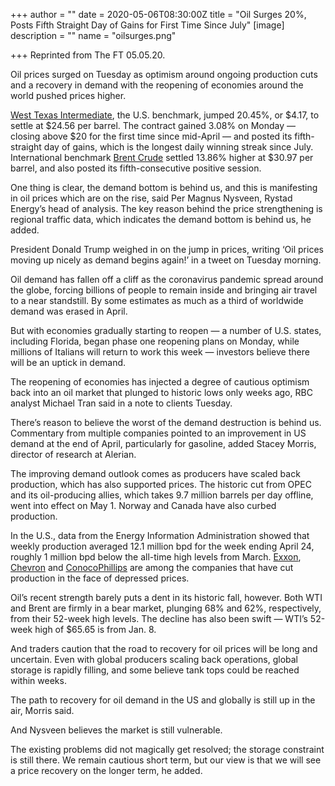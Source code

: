+++
author = ""
date = 2020-05-06T08:30:00Z
title = "Oil Surges 20%, Posts Fifth Straight Day of Gains for First Time Since July"
[image]
description = ""
name = "oilsurges.png"

+++
Reprinted from The FT 05.05.20.

Oil prices surged on Tuesday as optimism around ongoing production cuts and a recovery in demand with the reopening of economies around the world pushed prices higher.

[West Texas Intermediate](https://www.cnbc.com/quotes/?symbol=@CL.1), the U.S. benchmark, jumped 20.45%, or $4.17, to settle at $24.56 per barrel. The contract gained 3.08% on Monday — closing above $20 for the first time since mid-April — and posted its fifth-straight day of gains, which is the longest daily winning streak since July. International benchmark [Brent Crude](https://www.cnbc.com/quotes/?symbol=@LCO.1) settled 13.86% higher at $30.97 per barrel, and also posted its fifth-consecutive positive session.

One thing is clear, the demand bottom is behind us, and this is manifesting in oil prices which are on the rise, said Per Magnus Nysveen, Rystad Energy’s head of analysis. The key reason behind the price strengthening is regional traffic data, which indicates the demand bottom is behind us, he added.

President Donald Trump weighed in on the jump in prices, writing ‘Oil prices moving up nicely as demand begins again!’ in a tweet on Tuesday morning.

Oil demand has fallen off a cliff as the coronavirus pandemic spread around the globe, forcing billions of people to remain inside and bringing air travel to a near standstill. By some estimates as much as a third of worldwide demand was erased in April.

But with economies gradually starting to reopen — a number of U.S. states, including Florida, began phase one reopening plans on Monday, while millions of Italians will return to work this week — investors believe there will be an uptick in demand.

The reopening of economies has injected a degree of cautious optimism back into an oil market that plunged to historic lows only weeks ago, RBC analyst Michael Tran said in a note to clients Tuesday.

There’s reason to believe the worst of the demand destruction is behind us. Commentary from multiple companies pointed to an improvement in US demand at the end of April, particularly for gasoline, added Stacey Morris, director of research at Alerian.

The improving demand outlook comes as producers have scaled back production, which has also supported prices. The historic cut from OPEC and its oil-producing allies, which takes 9.7 million barrels per day offline, went into effect on May 1. Norway and Canada have also curbed production.

In the U.S., data from the Energy Information Administration showed that weekly production averaged 12.1 million bpd for the week ending April 24, roughly 1 million bpd below the all-time high levels from March. [Exxon](https://www.cnbc.com/quotes/?symbol=XOM), [Chevron](https://www.cnbc.com/quotes/?symbol=CVX) and [ConocoPhillips](https://www.cnbc.com/quotes/?symbol=COP) are among the companies that have cut production in the face of depressed prices.

Oil’s recent strength barely puts a dent in its historic fall, however. Both WTI and Brent are firmly in a bear market, plunging 68% and 62%, respectively, from their 52-week high levels. The decline has also been swift — WTI’s 52-week high of $65.65 is from Jan. 8.

And traders caution that the road to recovery for oil prices will be long and uncertain. Even with global producers scaling back operations, global storage is rapidly filling, and some believe tank tops could be reached within weeks.

The path to recovery for oil demand in the US and globally is still up in the air, Morris said.

And Nysveen believes the market is still vulnerable.

The existing problems did not magically get resolved; the storage constraint is still there. We remain cautious short term, but our view is that we will see a price recovery on the longer term, he added.
